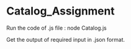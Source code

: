 # Catalog_Assignment
Run the code of .js file :
node Catalog.js


Get the output of required input in .json format.
